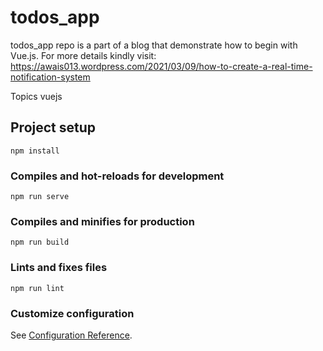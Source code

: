 # todos_app

todos_app repo is a part of a blog that demonstrate how to begin with Vue.js. For more details kindly visit: https://awais013.wordpress.com/2021/03/09/how-to-create-a-real-time-notification-system

Topics
vuejs

## Project setup
```
npm install
```

### Compiles and hot-reloads for development
```
npm run serve
```

### Compiles and minifies for production
```
npm run build
```

### Lints and fixes files
```
npm run lint
```

### Customize configuration
See [Configuration Reference](https://cli.vuejs.org/config/).
